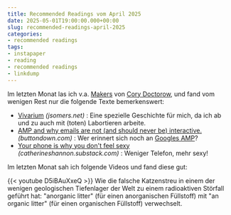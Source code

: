 ```yaml
---
title: Recommended Readings vom April 2025
date: 2025-05-01T19:00:00.000+00:00
slug: recommended-readings-april-2025
categories:
- recommended readings
tags:
- instapaper
- reading
- recommended readings
- linkdump
---
```


Im letzten Monat las ich v.a. [Makers](https://craphound.com/category/makers/) von [Cory Doctorow](https://craphound.com/bio/), und fand vom wenigen Rest nur die folgende Texte bemerkenswert:

- [Vivarium](https://jsomers.net/vivarium) *(jsomers.net)* : Eine spezielle Geschichte für mich, da ich ab und zu auch mit (toten) Labortieren arbeite.
- [AMP and why emails are not (and should never be) interactive.](https://buttondown.com/blog/whatever-happened-to-amp-email) *(buttondown.com)* : Wer erinnert sich noch an [Googles AMP](https://developers.google.com/amp)?
- [Your phone is why you don't feel sexy](https://catherineshannon.substack.com/p/your-phone-is-why-you-dont-feel-sexy) *(catherineshannon.substack.com)* : Weniger Telefon, mehr sexy!

Im letzten Monat sah ich folgende Videos und fand diese gut:

{{< youtube D5iBAuXxeQ >}}
Wie die falsche Katzenstreu in einem der wenigen geologischen Tiefenlager der Welt zu einem radioaktiven Störfall geführt hat: "anorganic litter" (für einen anorganischen Füllstoff) mit "an organic litter" (für einen organischen Füllstoff) verwechselt.